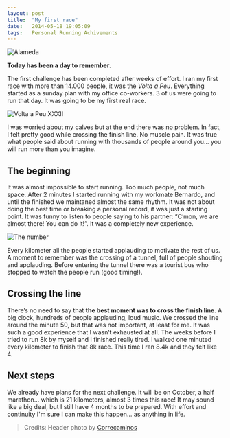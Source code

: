 ```yaml
---
layout: post
title:  "My first race"
date:   2014-05-18 19:05:09
tags:   Personal Running Achivements
---
```


![Alameda](http://cl.ly/image/2l1y3D0k3X1n/3542051433_806b3e40b0_o.jpg)

**Today has been a day to remember**.

The first challenge has been completed after weeks of effort. I ran my first race with more than 14.000 people, it was the *Volta a Peu*. Everything started as a sunday plan with my office co-workers. 3 of us were going to run that day. It was going to be my first real race.

![Volta a Peu XXXII](http://cl.ly/image/0S1Y0y272u0b/voltaapeu32.jpg)

I was worried about my calves but at the end there was no problem. In fact, I felt pretty good while crossing the finish line. No muscle pain. It was true what people said about running with thousands of people around you... you will run more than you imagine.

## The beginning

It was almost impossible to start running. Too much people, not much space. After 2 minutes I started running with my workmate Bernardo, and until the finished we maintaned almost the same rhythm. It was not about doing the best time or breaking a personal record, it was just a starting point. It was funny to listen to people saying to his partner: “C’mon, we are almost there! You can do it!”. It was a completely new experience.

![The number](http://cl.ly/image/230M2g2q3u01/14338.jpg)

Every kilometer all the people started applauding to motivate the rest of us. A moment to remember was the crossing of a tunnel, full of people shouting and applauding. Before entering the tunnel there was a tourist bus who stopped to watch the people run (good timing!).


## Crossing the line

There’s no need to say that **the best moment was to cross the finish line**. A big clock, hundreds of people applauding, loud music. We crossed the line around the minute 50, but that was not important, at least for me. It was such a good experience that I wasn’t exhausted at all. The weeks before I tried to run 8k by myself and I finished really tired. I walked one minuted every kilometer to finish that 8k race. This time I ran 8.4k and they felt like 4.

## Next steps

We already have plans for the next challenge. It will be on October, a half marathon... which is 21 kilometers, almost 3 times this race! It may sound like a big deal, but I still have 4 months to be prepared. With effort and continuity I'm sure I can make this happen... as anything in life.

> Credits: Header photo by [Correcaminos](https://www.flickr.com/photos/35713387@N06/)
